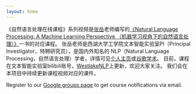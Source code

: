 ```yaml
---
layout: home
---
```

《自然语言处理在线课程》系列视频是[张岳](https://frcchang.github.io)老师编写的[《Natural Language Processing: A Machine Learning Perspective （机器学习视角下的自然语言处理）》](https://www.cambridge.org/sg/academic/subjects/computer-science/artificial-intelligence-and-natural-language-processing/natural-language-processing-machine-learning-perspective?format=HB)一书的对应课程。
张岳老师是西湖大学工学院文本智能实验室PI（Principal Investigator，特聘研究员），是国内外知名的 NLP（Natural Language Processing，自然语言处理）学者，详情可见[个人主页](https://frcchang.github.io)或[谷歌学术](https://scholar.google.com/citations?user=6hA7WmUAAAAJ&hl=zh-CN&oi=ao)。
目前，课程在文本智能实验室bilibili账号，[WestlakeNLP](https://space.bilibili.com/639900532)上更新，欢迎大家关注。
我们会在本项目中持续更新课程视频对应的课件。

Register to our [Google groups page](https://groups.google.com/forum/#!forum/gp-id) to get course notifications via email.

